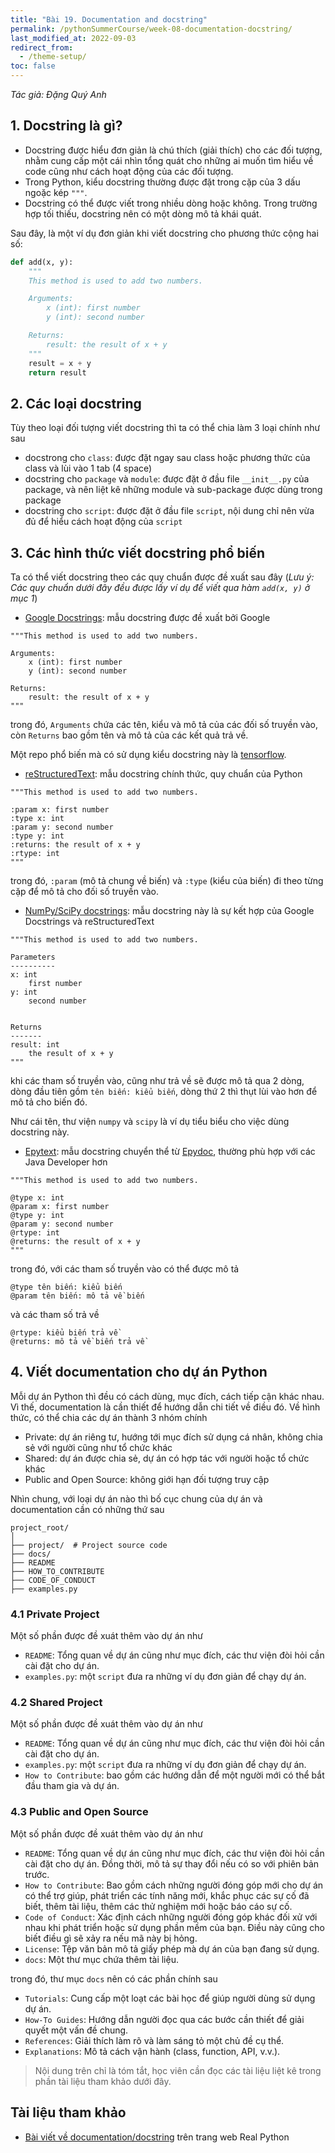 ```yaml
---
title: "Bài 19. Documentation and docstring"
permalink: /pythonSummerCourse/week-08-documentation-docstring/
last_modified_at: 2022-09-03
redirect_from:
  - /theme-setup/
toc: false
---
```


_Tác giả: Đặng Quý Anh_

## 1. Docstring là gì?
- Docstring được hiểu đơn giản là chú thích (giải thích) cho các đối tượng, nhằm cung cấp một cái nhìn tổng quát cho những ai muốn tìm hiểu về code cũng như cách hoạt động của các đối tượng.
- Trong Python, kiểu docstring thường được đặt trong cặp của 3 dấu ngoặc kép ```"""```.
- Docstring có thể được viết trong nhiều dòng hoặc không. Trong trường hợp tối thiếu, docstring nên có một dòng mô tả khái quát.

Sau đây, là một ví dụ đơn giản khi viết docstring cho phương thức cộng hai số:
```python
def add(x, y):
    """
    This method is used to add two numbers.

    Arguments:
        x (int): first number
        y (int): second number

    Returns:
        result: the result of x + y
    """
    result = x + y
    return result
```

## 2. Các loại docstring
Tùy theo loại đối tượng viết docstring thì ta có thể chia làm 3 loại chính như sau
- docstrong cho `class`: được đặt ngay sau class hoặc phương thức của class và lùi vào 1 tab (4 space)
- docstring cho `package` và `module`: được đặt ở đầu file `__init__.py` của package, và nên liệt kê những module và sub-package được dùng trong package
- docstring cho `script`: được đặt ở đầu file `script`, nội dung chỉ nên vừa đủ để hiểu cách hoạt động của `script`

## 3. Các hình thức viết docstring phổ biến
Ta có thể viết docstring theo các quy chuẩn được đề xuất sau đây (*Lưu ý: Các quy chuẩn dưới đây đều được lấy ví dụ để viết qua hàm `add(x, y)` ở mục 1*)
- [Google Docstrings](https://github.com/google/styleguide/blob/gh-pages/pyguide.md#38-comments-and-docstrings): mẫu docstring được đề xuất bởi Google

```
"""This method is used to add two numbers.

Arguments:
    x (int): first number
    y (int): second number

Returns:
    result: the result of x + y
"""
```
trong đó, `Arguments` chứa các tên, kiểu và mô tả của các đối số truyền vào, còn `Returns` bao gồm tên và mô tả của các kết quả trả về.

Một repo phổ biến mà có sử dụng kiểu docstring này là [tensorflow](https://github.com/tensorflow/tensorflow).

- [reStructuredText](http://docutils.sourceforge.net/rst.html): mẫu docstring chính thức, quy chuẩn của Python

```
"""This method is used to add two numbers.

:param x: first number
:type x: int
:param y: second number
:type y: int
:returns: the result of x + y
:rtype: int
"""
```
trong đó, `:param` (mô tả chung về biến) và `:type` (kiểu của biến) đi theo từng cặp để mô tả cho đối số truyền vào.

- [NumPy/SciPy docstrings](https://numpydoc.readthedocs.io/en/latest/format.html): mẫu docstring này là sự kết hợp của Google Docstrings và reStructuredText

```
"""This method is used to add two numbers.

Parameters
----------
x: int
    first number
y: int
    second number


Returns
-------
result: int
    the result of x + y
"""
```
khi các tham số truyền vào, cũng như trả về sẽ được mô tả qua 2 dòng, dòng đầu tiên gồm `tên biến: kiểu biến`, dòng thứ 2 thì thụt lùi vào hơn để mô tả cho biến đó.

Như cái tên, thư viện `numpy` và `scipy` là ví dụ tiểu biểu cho việc dùng docstring này.

- [Epytext](http://epydoc.sourceforge.net/epytext.html): mẫu docstring chuyển thể từ [Epydoc](http://epydoc.sourceforge.net/), thường phù hợp với các Java Developer hơn

```
"""This method is used to add two numbers.

@type x: int
@param x: first number
@type y: int
@param y: second number
@rtype: int
@returns: the result of x + y
"""
```
trong đó, với các tham số truyền vào có thể được mô tả
```
@type tên biến: kiểu biến
@param tên biến: mô tả về biến
```
và các tham số trả về
```
@rtype: kiểu biến trả về
@returns: mô tả về biến trả về
```

## 4. Viết documentation cho dự án Python
Mỗi dự án Python thì đều có cách dùng, mục đích, cách tiếp cận khác nhau.
Vì thế, documentation là cần thiết để hướng dẫn chi tiết về điều đó.
Về hình thức, có thể chia các dự án thành 3 nhóm chính
- Private: dự án riêng tư, hướng tới mục đích sử dụng cá nhân, không chia sẻ với người cũng như tổ chức khác
- Shared: dự án được chia sẻ, dự án có hợp tác với người hoặc tổ chức khác
- Public and Open Source: không giới hạn đối tượng truy cập

Nhìn chung, với loại dự án nào thì bố cục chung của dự án và documentation cần có những thứ sau

```
project_root/
│
├── project/  # Project source code
├── docs/
├── README
├── HOW_TO_CONTRIBUTE
├── CODE_OF_CONDUCT
├── examples.py
```

### 4.1 Private Project
Một số phần được đề xuát thêm vào dự án như
- `README`: Tổng quan về dự án cũng như mục đích, các thư viện đòi hỏi cần cài đặt cho dự án.
- `examples.py`: một `script` đưa ra những ví dụ đơn giản để chạy dự án.

### 4.2 Shared Project
Một số phần được đề xuát thêm vào dự án như
- `README`: Tổng quan về dự án cũng như mục đích, các thư viện đòi hỏi cần cài đặt cho dự án.
- `examples.py`: một `script` đưa ra những ví dụ đơn giản để chạy dự án.
- `How to Contribute`: bao gồm các hướng dẫn để một người mới có thể bắt đầu tham gia và dự án.

### 4.3 Public and Open Source
Một số phần được đề xuát thêm vào dự án như
- `README`: Tổng quan về dự án cũng như mục đích, các thư viện đòi hỏi cần cài đặt cho dự án. Đồng thời, mô tả sự thay đổi nếu có so với phiên bản trước.
- `How to Contribute`: Bao gồm cách những người đóng góp mới cho dự án có thể trợ giúp, phát triển các tính năng mới, khắc phục các sự cố đã biết, thêm tài liệu, thêm các thử nghiệm mới hoặc báo cáo sự cố.
- `Code of Conduct`: Xác định cách những người đóng góp khác đối xử với nhau khi phát triển hoặc sử dụng phần mềm của bạn. Điều này cũng cho biết điều gì sẽ xảy ra nếu mã này bị hỏng.
- `License`: Tệp văn bản mô tả giấy phép mà dự án của bạn đang sử dụng.
- `docs`: Một thư mục chứa thêm tài liệu.

trong đó, thư mục `docs` nên có các phần chính sau
- `Tutorials`: Cung cấp một loạt các bài học để giúp người dùng sử dụng dự án.
- `How-To Guides`: Hướng dẫn người đọc qua các bước cần thiết để giải quyết một vấn đề chung.
- `References`: Giải thích làm rõ và làm sáng tỏ một chủ đề cụ thể.
- `Explanations`: Mô tả cách vận hành (class, function, API, v.v.).

> Nội dung trên chỉ là tóm tắt, học viên cần đọc các tài liệu liệt kê trong phần tài liệu tham khảo dưới đây.

## Tài liệu tham khảo
- [Bài viết về documentation/docstring](https://realpython.com/documenting-python-code/) trên trang web Real Python
